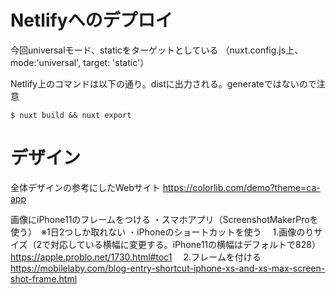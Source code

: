 # Netlifyへのデプロイ

今回universalモード、staticをターゲットとしている
（nuxt.config.js上、mode:'universal', target: 'static'）

Netlify上のコマンドは以下の通り。distに出力される。generateではないので注意

```
$ nuxt build && nuxt export
```

# デザイン

全体デザインの参考にしたWebサイト
https://colorlib.com/demo?theme=ca-app

画像にiPhone11のフレームをつける
・スマホアプリ（ScreenshotMakerProを使う）　※1日2つしか取れない
・iPhoneのショートカットを使う
　1.画像のりサイズ（2で対応している横幅に変更する。iPhone11の横幅はデフォルトで828）
    https://apple.problo.net/1730.html#toc1
　2.フレームを付ける
    https://mobilelaby.com/blog-entry-shortcut-iphone-xs-and-xs-max-screen-shot-frame.html



